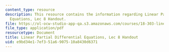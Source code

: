 ```yaml
---
content_type: resource
description: This resource contains the information regarding Linear Partial Differential
  Equations, Lec 8 Handout.
file: https://ol-ocw-studio-app-qa.s3.amazonaws.com/courses/18-303-linear-partial-differential-equations-analysis-and-numerics-fall-2014/e9bd34e17ef351a6907510a8430d6371_MIT18_303F14_music.pdf
file_type: application/pdf
resourcetype: Document
title: Linear Partial Differential Equations, Lec 8 Handout
uid: e9bd34e1-7ef3-51a6-9075-10a8430d6371
---
```

